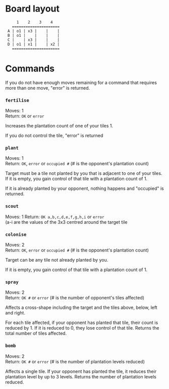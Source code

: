 # Board layout
```
     1    2    3    4  
   =====================
 A | o1 | x3 |    |    |
 B | o1 |    |    |    |
 C |    | x3 |    |    |
 D | o1 | x1 |    | x2 |
   =====================
```

# Commands

If you do not have enough moves remaining for a command that requires more than one move, "error" is returned.

### ```fertilise```
 
Moves: 1  
Return: ```OK``` or ```error```

Increases the plantation count of one of your tiles 1.

If you do not control the tile, "error" is returned


### ```plant``` 
Moves: 1  
Return: ```OK```, ```error``` or ```occupied #```  (# is the opponent's plantation count)

Target must be a tile not planted by you that is adjacent to one of your tiles. If it is empty, you gain control of that tile with a plantation count of 1.

If it is already planted by your opponent, nothing happens and "occupied" is returned.

### ```scout```
Moves: 1
Return: ```OK a,b,c,d,e,f,g,h,i``` or ```error```  
(a-i are the values of the 3x3 centred around the target tile

### ```colonise```  
Moves: 2  
Return: ```OK```, ```error``` or ```occupied #```  (# is the opponent's plantation count)  

Target can be any tile not already planted by you.

If it is empty, you gain control of that tile with a plantation count of 1.


### ```spray```  
Moves: 2  
Return: ```OK #``` or ```error```  (# is the number of opponent's tiles affected)

Affects a cross-shape including the target and the tiles above, below, left and right.

For each tile affected, if your opponent has planted that tile, their count is reduced by 1. If it is reduced to 0, they lose control of that tile. Returns the total number of tiles affected.


### ```bomb```  
Moves: 2  
Return: ```OK #``` or ```error``` (# is the number of plantation levels reduced)

Affects a single tile. If your opponent has planted the tile, it reduces their plantation level by up to 3 levels. Returns the number of plantation levels reduced.


